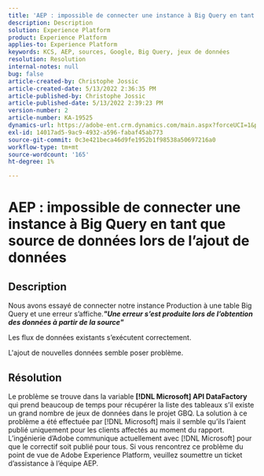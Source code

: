 ```yaml
---
title: 'AEP : impossible de connecter une instance à Big Query en tant que source de données lors de l’ajout de données'
description: Description
solution: Experience Platform
product: Experience Platform
applies-to: Experience Platform
keywords: KCS, AEP, sources, Google, Big Query, jeux de données
resolution: Resolution
internal-notes: null
bug: false
article-created-by: Christophe Jossic
article-created-date: 5/13/2022 2:36:35 PM
article-published-by: Christophe Jossic
article-published-date: 5/13/2022 2:39:23 PM
version-number: 2
article-number: KA-19525
dynamics-url: https://adobe-ent.crm.dynamics.com/main.aspx?forceUCI=1&pagetype=entityrecord&etn=knowledgearticle&id=1a607b16-cad2-ec11-a7b5-00224809c27a
exl-id: 14017ad5-9ac9-4932-a596-fabaf45ab773
source-git-commit: 0c3e421beca46d9fe1952b1f98538a50697216a0
workflow-type: tm+mt
source-wordcount: '165'
ht-degree: 1%

---
```


# AEP : impossible de connecter une instance à Big Query en tant que source de données lors de l’ajout de données

## Description


Nous avons essayé de connecter notre instance Production à une table Big Query et une erreur s’affiche.<b>*&quot;Une erreur s’est produite lors de l’obtention des données à partir de la source&quot;</b>*

Les flux de données existants s’exécutent correctement.

L&#39;ajout de nouvelles données semble poser problème.


## Résolution


Le problème se trouve dans la variable <b>[!DNL Microsoft] API DataFactory </b>qui prend beaucoup de temps pour récupérer la liste des tableaux s’il existe un grand nombre de jeux de données dans le projet GBQ. La solution à ce problème a été effectuée par [!DNL Microsoft] mais il semble qu’ils l’aient publié uniquement pour les clients affectés au moment du rapport. L’ingénierie d’Adobe communique actuellement avec [!DNL Microsoft] pour que le correctif soit publié pour tous. Si vous rencontrez ce problème du point de vue de Adobe Experience Platform, veuillez soumettre un ticket d’assistance à l’équipe AEP.
